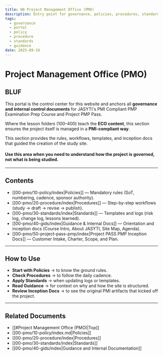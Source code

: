 ```yaml
---
title: 00 Project Management Office (PMO)
description: Entry point for governance, policies, procedures, standards, and guidance for Project PASS PMP.
tags:
  - governance
  - portal
  - policy
  - procedure
  - standards
  - guidance
date: 2025-09-18
---
```

# Project Management Office (PMO)

## BLUF
This portal is the control center for this website and anchors all **governance and internal control documents** for JASYTI's PMI Compliant PMP Examination Prep Course and Project PMP Pass.

Where the lesson folders (100–400) teach the **ECO content**, this section ensures the project itself is managed in a **PMI-compliant way**.

This section provides the rules, workflows, templates, and inception docs that guided the creation of the study site.  
#### Use this area when you need to understand **how the project is governed**, not what is being studied.

---
## Contents
- [[00-pmo/10-policy/index|Policies]] — Mandatory rules (SoT, numbering, cadence, sponsor authority).  
- [[00-pmo/20-procedure/index|Procedures]] — Step-by-step workflows (study → draft → revise → publish).  
- [[00-pmo/30-standards/index|Standards]] — Templates and logs (risk log, change log, lessons learned).  
- [[00-pmo/40-gids/index|Guidance & Internal Docs]] — Orientation and inception docs (Course Intro, About JASYTI, Site Map, Agenda).  
- [[00-pmo/50-project-pass-pmp/index|Project PASS PMP Inception Docs]] — Customer Intake, Charter, Scope, and Plan.  

---
## How to Use
- **Start with Policies** → to know the ground rules.  
- **Check Procedures** → to follow the daily cadence.  
- **Apply Standards** → when updating logs or templates.  
- **Read Guidance** → for context on why and how the site is structured.  
- **Review Inception Docs** → to see the original PMI artifacts that kicked off the project.  

---
## Related Documents
- [[#Project Management Office (PMO)|Top]]
- [[00-pmo/10-policy/index.md|Policies]]
- [[00-pmo/20-procedure/index|Procedures]]
- [[00-pmo/30-standards/index|Standards]]
- [[00-pmo/40-gids/index|Guidance and Internal Documentation]]
